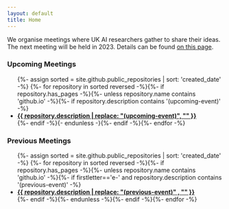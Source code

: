 ```yaml
---
layout: default
title: Home
---
```


We organise meetings where UK AI researchers gather to share their ideas. The next meeting will be held in 2023. Details can be found [on this page](https://uk-ai.org/ukai2023/).

<h3>Upcoming Meetings</h3>

<ul>
{%- assign sorted = site.github.public_repositories | sort: 'created_date' -%}
{%- for repository in sorted reversed -%}{%- if repository.has_pages -%}{%- unless repository.name contains 'github.io' -%}{%- if repository.description contains '(upcoming-event)' -%}
  <li>
    <a href="{{ repository.name | prepend: site.baseurlsite }}"><b>{{ repository.description | replace: "(upcoming-event)", "" }}</b></a>
  </li>
{%- endif -%}{- endunless -}{%- endif -%}{%- endfor -%}
</ul>

<h3>Previous Meetings</h3>

<ul>
{%- assign sorted = site.github.public_repositories | sort: 'created_date' -%}
{%- for repository in sorted reversed -%}{%- if repository.has_pages -%}{%- unless repository.name contains 'github.io' -%}{%- if firstletter=='e-' and repository.description contains '(previous-event)' -%}
  <li>
    <a href="{{ repository.name | prepend: site.baseurlsite }}"><b>{{ repository.description | replace: "(previous-event)" , "" }}</b></a>
  </li>
{%- endif -%}{%- endunless -%}{%- endif -%}{%- endfor -%}
</ul>
